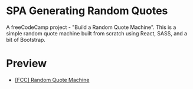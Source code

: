 # SPA Generating Random Quotes

A freeCodeCamp project - "Build a Random Quote Machine". 
This is a simple random quote machine built from scratch using React, SASS, and a bit of Bootstrap.

# Preview

 * [[FCC] Random Quote Machine](https://ivan-mitriakhin.github.io/random-quote-machine/)
